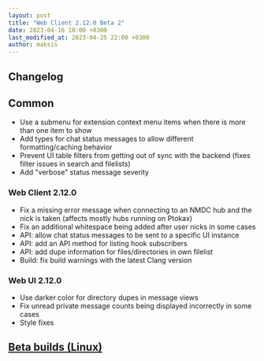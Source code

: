 ```yaml
---
layout: post
title: "Web Client 2.12.0 Beta 2"
date: 2023-04-16 18:00 +0300
last_modified_at: 2023-04-25 22:00 +0300
author: maksis
---
```


<!--more-->

## Changelog

## Common

- Use a submenu for extension context menu items when there is more than one item to show
- Add types for chat status messages to allow different formatting/caching behavior
- Prevent UI table filters from getting out of sync with the backend (fixes filter issues in search and filelists)
- Add "verbose" status message severity

### Web Client 2.12.0

- Fix a missing error message when connecting to an NMDC hub and the nick is taken (affects mostly hubs running on Ptokax)
- Fix an additional whitespace being added after user nicks in some cases
- API: allow chat status messages to be sent to a specific UI instance
- API: add an API method for listing hook subscribers
- API: add dupe information for files/directories in own filelist
- Build: fix build warnings with the latest Clang version

### Web UI 2.12.0

- Use darker color for directory dupes in message views
- Fix unread private message counts being displayed incorrectly in some cases
- Style fixes

## [Beta builds (Linux)](http://web-builds.airdcpp.net/develop/)
